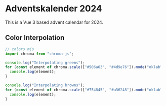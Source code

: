 # Adventskalender 2024

This is a Vue 3 based advent calendar for 2024.

## Color Interpolation

```js
// colors.mjs
import chroma from "chroma-js";

console.log("Interpolating greens");
for (const element of chroma.scale(["#506a63", "#4d9e76"]).mode("oklab").colors(6)) {
  console.log(element);
}

console.log("Interpolating browns");
for (const element of chroma.scale(["#754845", "#a36248"]).mode("oklab").colors(6)) {
  console.log(element);
}
```
